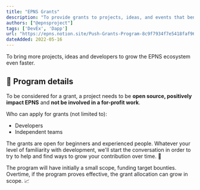 ```yaml
---
title: "EPNS Grants"
description: "To provide grants to projects, ideas, and events that benefit EPNS and its ecosystem"
authors: ["@epnsproject"]
tags: ['DevEx', 'Dapp']
url: "https://epns.notion.site/Push-Grants-Program-8c9f7934f7e5418faf96e7a5bdcaac4a"
dateAdded: 2022-05-16
---
```


To bring more projects, ideas and developers to grow the EPNS ecosystem even faster.

## 📑 Program details

To be considered for a grant, a project needs to be **open source, positively impact EPNS** and **not be involved in a for-profit work**.

Who can apply for grants (not limited to):

- Developers
- Independent teams

The grants are open for beginners and experienced people. Whatever your level of familiarity with development, we'll start the conversation in order to try to help and find ways to grow your contribution over time. 🚀

The program will have initially a small scope, funding target bounties. Overtime, if the program proves effective, the grant allocation can grow in scope. 📈